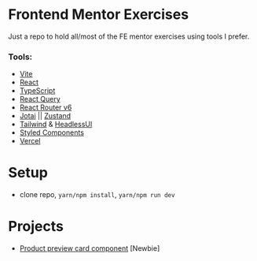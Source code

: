 # Frontend Mentor Exercises

Just a repo to hold all/most of the FE mentor exercises using tools I prefer. 

### Tools:
- [Vite](https://vitejs.dev/)
- [React](https://reactjs.org/)
- [TypeScript](https://www.typescriptlang.org/)
- [React Query](https://react-query.tanstack.com/)
- [React Router v6](https://reactrouter.com/)
- [Jotai](https://jotai.org/) || [Zustand](https://zustand.surge.sh/)
- [Tailwind](https://tailwindcss.com/) & [HeadlessUI](https://headlessui.dev/)
- [Styled Components](https://styled-components.com/)
- [Vercel](https://vercel.com/)

# Setup
- clone repo, `yarn/npm install`, `yarn/npm run dev`

# Projects
- [Product preview card component](https://www.frontendmentor.io/challenges/product-preview-card-component-GO7UmttRfa) [Newbie]